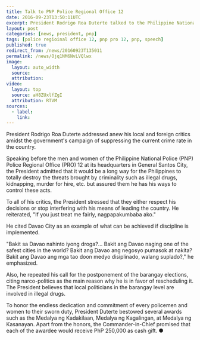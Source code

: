 ```yaml
---
title: Talk to PNP Police Regional Office 12
date: 2016-09-23T13:50:11UTC
excerpt: President Rodrigo Roa Duterte talked to the Philippine National Police – Police Regional Office 12 troops at General Santos City on 23 September 2016.
layout: post
categories: [news, president, pnp]
tags: [police regioinal office 12, pnp pro 12, pnp, speech]
published: true
redirect_from: /news/20160923T135011
permalink: /news/Ojq1NM6NvLVQlwx
image:
  layout: auto_width
  source: 
  attribution: 
video:
  layout: top
  source: aH8ZUxlfZgI
  attribution: RTVM
sources:
  - label:
    link:
---
```


President Rodrigo Roa Duterte addressed anew his local and foreign critics amidst the government's campaign of suppressing the current crime rate in the country. 

Speaking before the men and women of the Philippine National Police (PNP) Police Regional Office (PRO) 12 at its headquarters in General Santos City, the President admitted that it would be a long way for the Philippines to totally destroy the threats brought by criminality such as illegal drugs, kidnapping, murder for hire, etc. but assured them he has his ways to control these acts. 

To all of his critics, the President stressed that they either respect his decisions or stop interfering with his means of leading the country. He reiterated, "If you just treat me fairly, nagpapakumbaba ako."

He cited Davao City as an example of what can be achieved if discipline is implemented.

"Bakit sa Davao nahinto iyong droga?... Bakit ang Davao naging one of the safest cities in the world? Bakit ang Davao ang negosyo pumasok at nakita? Bakit ang Davao ang mga tao doon medyo disiplinado, walang suplado?," he emphasized. 

Also, he repeated his call for the postponement of the barangay elections, citing narco-politics as the main reason why he is in favor of rescheduling it. The President believes that local politicians in the barangay level are involved in illegal drugs. 

To honor the endless dedication and commitment of every policemen and women to their sworn duty, President Duterte bestowed several awards such as the Medalya ng Kadakilaan, Medalya ng Kagalingan, at Medalya ng Kasanayan. Apart from the honors, the Commander-in-Chief promised that each of the awardee would receive PhP 250,000 as cash gift.
&#x25cf;


